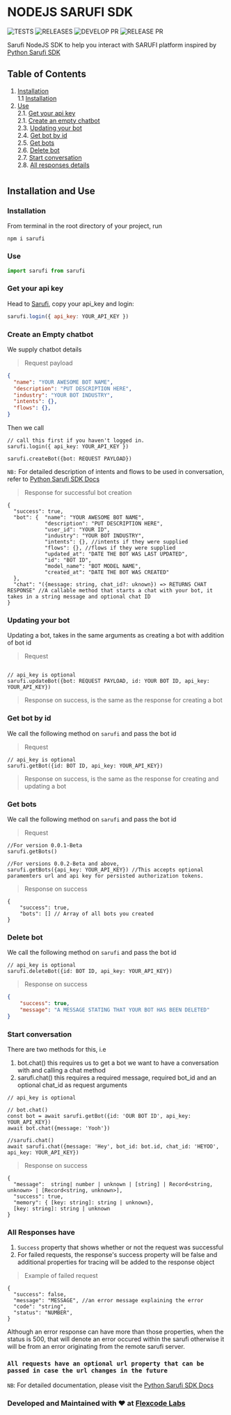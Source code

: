 # NODEJS SARUFI SDK

![TESTS](https://github.com/flexcodelabs/sarufi/actions/workflows/develop.yml/badge.svg)
![RELEASES](https://github.com/flexcodelabs/sarufi/actions/workflows/main.yml/badge.svg)
![DEVELOP PR](https://github.com/flexcodelabs/sarufi/actions/workflows/develop-pr.yml/badge.svg)
![RELEASE PR](https://github.com/flexcodelabs/sarufi/actions/workflows/main-pr.yml/badge.svg)

Sarufi NodeJS SDK to help you interact with SARUFI platform inspired by [Python Sarufi SDK](https://github.com/Neurotech-HQ/sarufi-python-sdk)

## Table of Contents

1. [Installation](#installation-and-use)  
  1.1 [Installation](#installation)
2. [Use](#use)  
  2.1. [Get your api key](#get-your-api-key)  
  2.1. [Create an empty chatbot](#create-an-empty-chatbot)  
  2.3. [Updating your bot](#updating-your-bot)  
  2.4. [Get bot by id](#get-bot-by-id)  
  2.5. [Get bots](#get-bots)  
  2.6. [Delete bot](#delete-bot)  
  2.7. [Start conversation](#start-conversation)  
  2.8. [All responses details](#all-responses-have)  

#

## Installation and Use

### Installation

From terminal in the root directory of your project, run

```
npm i sarufi
```

### Use

```js
import sarufi from sarufi
```

### Get your api key

Head to [Sarufi](https://www.sarufi.io/profile?tab=authorization), copy your api_key and login:

```js
sarufi.login({ api_key: YOUR_API_KEY })
```

### Create an Empty chatbot

We supply chatbot details

> Request payload

```JSON
{
  "name": "YOUR AWESOME BOT NAME",
  "description": "PUT DESCRIPTION HERE",
  "industry": "YOUR BOT INDUSTRY",
  "intents": {},
  "flows": {},
}
```

Then we call

```JS
// call this first if you haven't logged in.
sarufi.login({ api_key: YOUR_API_KEY }) 

sarufi.createBot({bot: REQUEST PAYLOAD})
```

`NB:` For detailed description of intents and flows to be used in conversation, refer to [Python Sarufi SDK Docs](https://docs.sarufi.io/docs/Getting%20started%20/create-a-simple-chatbot#help-me-order-a-pizza-intent)

> Response for successful bot creation

```JSONC
{
  "success": true,
  "bot": {  "name": "YOUR AWESOME BOT NAME",
            "description": "PUT DESCRIPTION HERE",
            "user_id": "YOUR ID",
            "industry": "YOUR BOT INDUSTRY",
            "intents": {}, //intents if they were supplied
            "flows": {}, //flows if they were supplied
            "updated_at": "DATE THE BOT WAS LAST UPDATED",
            "id": "BOT ID",
            "model_name": "BOT MODEL NAME",
            "created_at": "DATE THE BOT WAS CREATED"
  },
  "chat": "({message: string, chat_id?: uknown}) => RETURNS CHAT RESPONSE" //A callable method that starts a chat with your bot, it takes in a string message and optional chat ID
}
```

### Updating your bot

Updating a bot, takes in the same arguments as creating a bot with addition of bot id

> Request

```JS

// api_key is optional
sarufi.updateBot({bot: REQUEST PAYLOAD, id: YOUR BOT ID, api_key: YOUR_API_KEY})

```

> Response on success, is the same as the response for creating a bot

### Get bot by id

We call the following method on `sarufi` and pass the bot id

> Request

```JS
// api_key is optional
sarufi.getBot({id: BOT ID, api_key: YOUR_API_KEY})

```

> Response on success, is the same as the response for creating and updating a bot

### Get bots

We call the following method on `sarufi` and pass the bot id

> Request

```JS
//For version 0.0.1-Beta
sarufi.getBots()

//For versions 0.0.2-Beta and above,
sarufi.getBots({api_key: YOUR_API_KEY}) //This accepts optional paramemters url and api key for persisted authorization tokens.

```

> Response on success

```JSONC
{
    "success": true,
    "bots": [] // Array of all bots you created
}

```

### Delete bot

We call the following method on `sarufi` and pass the bot id

```JS
// api_key is optional
sarufi.deleteBot({id: BOT ID, api_key: YOUR_API_KEY})

```

> Response on success

```JSON
{
    "success": true,
    "message": "A MESSAGE STATING THAT YOUR BOT HAS BEEN DELETED"
}
```

### Start conversation

There are two methods for this, i.e

1. bot.chat() this requires us to get a bot we want to have a conversation with and calling a chat method
2. sarufi.chat() this requires a required message, required bot_id and an optional chat_id as request arguments

```JS
// api_key is optional

// bot.chat()
const bot = await sarufi.getBot({id: 'OUR BOT ID', api_key: YOUR_API_KEY})
await bot.chat({message: 'Yooh'})

//sarufi.chat()
await sarufi.chat({message: 'Hey', bot_id: bot.id, chat_id: 'HEYOO', api_key: YOUR_API_KEY})

```

> Response on success

```JSONC
{
  "message":  string| number | unknown | [string] | Record<string, unknown> | [Record<string, unknown>],
  "success": true,
  "memory": { [key: string]: string | unknown},
  [key: string]: string | unknown
}
```

### All Responses have

1. `Success` property that shows whether or not the request was successful
2. For failed requests, the response's success property will be false and additional properties for tracing will be added to the response object

> Example of failed request

```JSONC
{
  "success": false,
  "message": "MESSAGE", //an error message explaining the error
  "code": "string",
  "status": "NUMBER",
}
```

Although an error response can have more than those properties, when the status is 500, that will denote an error occured within the sarufi otherwise it will be from an error originating from the remote sarufi server.

### `All requests have an optional url property that can be passed in case the url changes in the future`

`NB`: For detailed documentation, please visit the [Python Sarufi SDK Docs](https://docs.sarufi.io/)

### Developed and Maintained with ❤️ at [Flexcode Labs](https://flexcodelabs.com)
